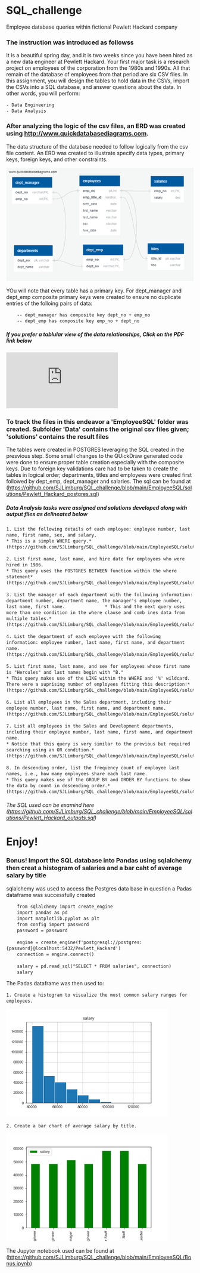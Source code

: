 # SQL_challenge
Employee database queries within fictional Pewlett Hackard company

###  The instruction was introduced as followss

It is a beautiful spring day, and it is two weeks since you have been hired as a new data engineer at Pewlett Hackard. Your first major task is a research project on employees of the corporation from the 1980s and 1990s. All that remain of the database of employees from that period are six CSV files.
In this assignment, you will design the tables to hold data in the CSVs, import the CSVs into a SQL database, and answer questions about the data. In other words, you will perform:

    - Data Engineering
    - Data Analysis
    
### After analyzing the logic of the csv files, an ERD was created using http://www.quickdatabasediagrams.com.

The data structure of the database needed to follow logically from the csv file content. An ERD was created to illustrate specify data types, primary keys, foreign keys, and other constraints.

![ERD](https://github.com/SJLimburg/SQL_challenge/blob/main/EmployeeSQL/solutions/QuickDBD-Pewlett_Hackard_ERD.png)

YOu will note that every table has a primary key. For dept_manager and dept_emp composite primary keys were created to ensure no duplicate entries of the folloing pairs of data:

        -- dept_manager has composite key dept_no + emp_no
        -- dept_emp has composite key emp_no + dept_no
 
##### If you prefer a tablular view of the data relationships, Click on the PDF link below

![PDF of ERD](https://github.com/SJLimburg/SQL_challenge/blob/main/EmployeeSQL/solutions/QuickDBD-Pewlett_Hackard.pdf)

### To track the files in this endeavor a 'EmployeeSQL' folder was created. Subfolder 'Data' contains the original csv files given; 'solutions' contains the result files

The tables were created in POSTGRES  leveraging the SQL created in the presvious step. Some smalll changes to the QUickDraw generated code were done to ensure proper table creation especially with the composite keys.
Due to foreign key validations care had to be taken to create the tables in logical order; departments, titles and employees were created first followed by dept_emp, dept_manager and salaries. The  sql can be found at (https://github.com/SJLimburg/SQL_challenge/blob/main/EmployeeSQL/solutions/Pewlett_Hackard_postgres.sql)

##### Data Analysis tasks were assigned and solutions developed along with output files as delineated below

    1. List the following details of each employee: employee number, last name, first name, sex, and salary.                         
    * This is a simple WHERE query.*                            
    (https://github.com/SJLimburg/SQL_challenge/blob/main/EmployeeSQL/solutions/output_1_Emp_salary.csv)
   
    2. List first name, last name, and hire date for employees who were hired in 1986.   
    * This query uses the POSTGRES BETWEEN function within the where statement*             
    (https://github.com/SJLimburg/SQL_challenge/blob/main/EmployeeSQL/solutions/output_2_hired1986.csv)
            
    3. List the manager of each department with the following information: department number, department name, the manager's employee number, last name, first name.               * This and the next query uses more than one condition in the where clause and comb ines data from multiple tables.*        
    (https://github.com/SJLimburg/SQL_challenge/blob/main/EmployeeSQL/solutions/output_3_manager_info.csv)
   
    4. List the department of each employee with the following information: employee number, last name, first name, and department name.     
    (https://github.com/SJLimburg/SQL_challenge/blob/main/EmployeeSQL/solutions/output_4_employee_info.csv

    5. List first name, last name, and sex for employees whose first name is "Hercules" and last names begin with "B."       
    * This query makes use of the LIKE within the WHERE and '%' wildcard. There were a suprising number of employees fitting this description!*      
    (https://github.com/SJLimburg/SQL_challenge/blob/main/EmployeeSQL/solutions/output_5_Hercules_B_info.csv)

    6. List all employees in the Sales department, including their employee number, last name, first name, and department name.              
    (https://github.com/SJLimburg/SQL_challenge/blob/main/EmployeeSQL/solutions/output_6_Sales_Emp_info.csv)

    7. List all employees in the Sales and Development departments, including their employee number, last name, first name, and department name.     
    * Notice that this query is very similar to the previous but required searching using an OR condition.*   
    (https://github.com/SJLimburg/SQL_challenge/blob/main/EmployeeSQL/solutions/output_7_Sales_%26_Development_Emp_info.csv)

    8. In descending order, list the frequency count of employee last names, i.e., how many employees share each last name.      
    * This query makes use of the GROUP BY and ORDER BY functions to show the data by count in descending order.*               
    (https://github.com/SJLimburg/SQL_challenge/blob/main/EmployeeSQL/solutions/output_8_count_by_Last_names.csv)

###### The SQL used can be examind here  (https://github.com/SJLimburg/SQL_challenge/blob/main/EmployeeSQL/solutions/Pewlett_Hackard_outputs.sql)
# **Enjoy!**

### Bonus! Import the SQL database into Pandas using sqlalchemy then creat a histogram of salaries and  a bar caht of average salary by title

sqlalchemy was used to access the Postgres data base in question a Padas dataframe was successfully created 

        from sqlalchemy import create_engine
        import pandas as pd
        import matplotlib.pyplot as plt
        from config import password
        password = password

        engine = create_engine(f'postgresql://postgres:{password}@localhost:5432/Pewlett_Hackard')
        connection = engine.connect()

        salary = pd.read_sql("SELECT * FROM salaries", connection)
        salary   

The Padas dataframe was then used to:

    1. Create a histogram to visualize the most common salary ranges for employees.
   
   ![histogram](https://github.com/SJLimburg/SQL_challenge/blob/main/EmployeeSQL/solutions/Salary_Histogram.png)

    2. Create a bar chart of average salary by title.
    
   ![Bar_chart](https://github.com/SJLimburg/SQL_challenge/blob/main/EmployeeSQL/solutions/Salary_bar_chart.png)
    
The Jupyter notebook used can be found at (https://github.com/SJLimburg/SQL_challenge/blob/main/EmployeeSQL/Bonus.ipynb)

